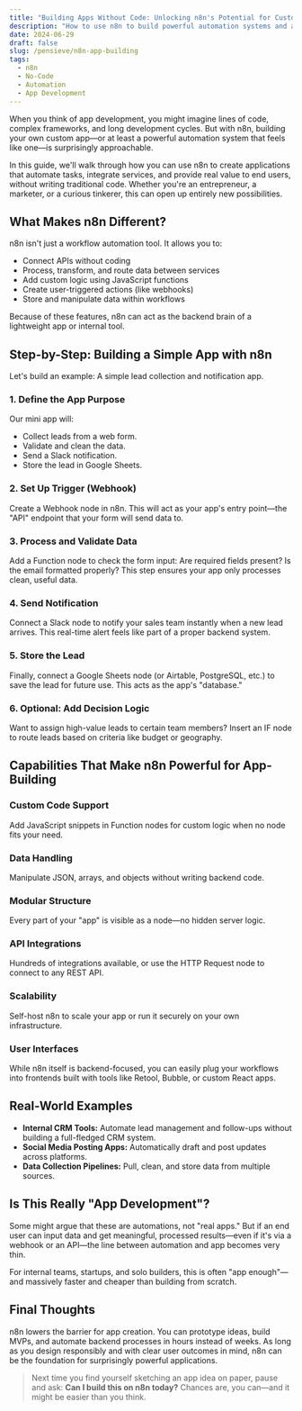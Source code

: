 ```yaml
---
title: "Building Apps Without Code: Unlocking n8n's Potential for Custom Solutions"
description: "How to use n8n to build powerful automation systems and apps without traditional coding."
date: 2024-06-29
draft: false
slug: /pensieve/n8n-app-building
tags:
  - n8n
  - No-Code
  - Automation
  - App Development
---
```


When you think of app development, you might imagine lines of code, complex frameworks, and long development cycles. But with n8n, building your own custom app—or at least a powerful automation system that feels like one—is surprisingly approachable.

In this guide, we'll walk through how you can use n8n to create applications that automate tasks, integrate services, and provide real value to end users, without writing traditional code. Whether you're an entrepreneur, a marketer, or a curious tinkerer, this can open up entirely new possibilities.

## What Makes n8n Different?

n8n isn't just a workflow automation tool. It allows you to:

- Connect APIs without coding
- Process, transform, and route data between services
- Add custom logic using JavaScript functions
- Create user-triggered actions (like webhooks)
- Store and manipulate data within workflows

Because of these features, n8n can act as the backend brain of a lightweight app or internal tool.

## Step-by-Step: Building a Simple App with n8n

Let's build an example: A simple lead collection and notification app.

### 1. Define the App Purpose
Our mini app will:
- Collect leads from a web form.
- Validate and clean the data.
- Send a Slack notification.
- Store the lead in Google Sheets.

### 2. Set Up Trigger (Webhook)
Create a Webhook node in n8n. This will act as your app's entry point—the "API" endpoint that your form will send data to.

### 3. Process and Validate Data
Add a Function node to check the form input: Are required fields present? Is the email formatted properly? This step ensures your app only processes clean, useful data.

### 4. Send Notification
Connect a Slack node to notify your sales team instantly when a new lead arrives. This real-time alert feels like part of a proper backend system.

### 5. Store the Lead
Finally, connect a Google Sheets node (or Airtable, PostgreSQL, etc.) to save the lead for future use. This acts as the app's "database."

### 6. Optional: Add Decision Logic
Want to assign high-value leads to certain team members? Insert an IF node to route leads based on criteria like budget or geography.

## Capabilities That Make n8n Powerful for App-Building

### Custom Code Support
Add JavaScript snippets in Function nodes for custom logic when no node fits your need.

### Data Handling
Manipulate JSON, arrays, and objects without writing backend code.

### Modular Structure
Every part of your "app" is visible as a node—no hidden server logic.

### API Integrations
Hundreds of integrations available, or use the HTTP Request node to connect to any REST API.

### Scalability
Self-host n8n to scale your app or run it securely on your own infrastructure.

### User Interfaces
While n8n itself is backend-focused, you can easily plug your workflows into frontends built with tools like Retool, Bubble, or custom React apps.

## Real-World Examples

- **Internal CRM Tools:** Automate lead management and follow-ups without building a full-fledged CRM system.
- **Social Media Posting Apps:** Automatically draft and post updates across platforms.
- **Data Collection Pipelines:** Pull, clean, and store data from multiple sources.

## Is This Really "App Development"?

Some might argue that these are automations, not "real apps." But if an end user can input data and get meaningful, processed results—even if it's via a webhook or an API—the line between automation and app becomes very thin.

For internal teams, startups, and solo builders, this is often "app enough"—and massively faster and cheaper than building from scratch.

## Final Thoughts

n8n lowers the barrier for app creation. You can prototype ideas, build MVPs, and automate backend processes in hours instead of weeks. As long as you design responsibly and with clear user outcomes in mind, n8n can be the foundation for surprisingly powerful applications.

> Next time you find yourself sketching an app idea on paper, pause and ask: **Can I build this on n8n today?** Chances are, you can—and it might be easier than you think. 
